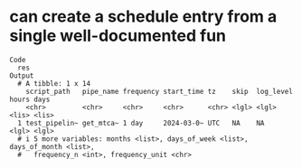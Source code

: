 # can create a schedule entry from a single well-documented fun

    Code
      res
    Output
      # A tibble: 1 x 14
        script_path   pipe_name frequency start_time tz    skip  log_level hours days 
        <chr>         <chr>     <chr>     <chr>      <chr> <lgl> <lgl>     <lis> <lis>
      1 test_pipelin~ get_mtca~ 1 day     2024-03-0~ UTC   NA    NA        <lgl> <lgl>
      # i 5 more variables: months <list>, days_of_week <list>, days_of_month <list>,
      #   frequency_n <int>, frequency_unit <chr>

